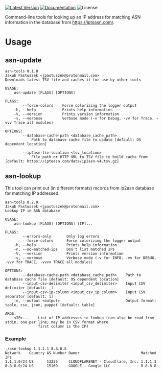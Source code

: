 [![Latest Version]][crates.io] [![Documentation]][docs.rs] ![License]

Command-line tools for looking up an IP address for matching ASN information in the database from https://iptoasn.com/.

# Usage

## asn-update

```
asn-tools 0.1.0
Jakub Pastuszek <jpastuszek@protonmail.com>
Downloads latest TSV file and caches it for use by other tools

USAGE:
    asn-update [FLAGS] [OPTIONS]

FLAGS:
        --force-colors    Force colorizing the logger output
    -h, --help            Prints help information
    -V, --version         Prints version information
    -v, --verbose         Verbose mode (-v for Debug, -vv for Trace, -vvv Trace all modules)

OPTIONS:
        --database-cache-path <database_cache_path>
            Path to database cache file to update [default: OS dependent location]

        --ip2asn-tsv-location <tsv_location>
            File path or HTTP URL to TSV file to build cache from [default: https://iptoasn.com/data/ip2asn-v4.tsv.gz]
```

## asn-lookup

This tool can print out (in different formats) records from ip2asn database for matching IP addressed.

```
asn-tools 0.2.0
Jakub Pastuszek <jpastuszek@protonmail.com>
Lookup IP in ASN database

USAGE:
    asn-lookup [FLAGS] [OPTIONS] [IP]...

FLAGS:
        --errors-only       Only log errors
        --force-colors      Force colorizing the logger output
    -h, --help              Prints help information
    -n, --no-matched-ips    Don't list matched IPs
    -V, --version           Prints version information
    -v, --verbose           Verbose mode (-v for INFO, -vv for DEBUG, -vvv for TRACE, -vvvv TRACE all modules)

OPTIONS:
        --database-cache-path <database_cache_path>    Path to database cache file [default: OS dependent location]
        --input-csv-delimiter <input_csv_delimiter>    Input CSV delimiter [default: ,]
        --input-csv-ip-column <input_csv_ip_column>    Input CSV separator [default: 1]
    -o, --output <output>                              Output format: table, csv, json, puppet [default: table]

ARGS:
    <IP>...    List of IP addresses to lookup (can also be read from stdin, one per line; may be in CSV format where
               first column is the IP)
```

### Example

```
./asn-lookup 1.1.1.1 8.8.8.8
Network    Country AS Number Owner                            Matched IPs
1.1.1.0/24 US      13335     CLOUDFLARENET - Cloudflare, Inc. 1.1.1.1
8.8.8.0/24 US      15169     GOOGLE - Google LLC              8.8.8.8
```

[crates.io]: https://crates.io/crates/asn-tools
[Latest Version]: https://img.shields.io/crates/v/asn-tools.svg
[Documentation]: https://docs.rs/asn-tools/badge.svg
[docs.rs]: https://docs.rs/asn-tools
[License]: https://img.shields.io/crates/l/asn-tools.svg
